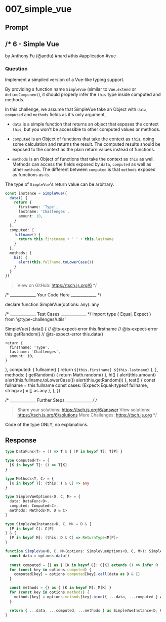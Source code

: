 # 007_simple_vue

## Prompt

/*
  6 - Simple Vue
  -------
  by Anthony Fu (@antfu) #hard #this #application #vue

  ### Question

  Implement a simpiled version of a Vue-like typing support.

  By providing a function name `SimpleVue` (similar to `Vue.extend` or `defineComponent`), it should properly infer the `this` type inside computed and methods.

  In this challenge, we assume that SimpleVue take an Object with `data`, `computed` and `methods` fields as it's only argument,

  - `data` is a simple function that returns an object that exposes the context `this`, but you won't be accessible to other computed values or methods.

  - `computed` is an Object of functions that take the context as `this`, doing some calculation and returns the result. The computed results should be exposed to the context as the plain return values instead of functions.

  - `methods` is an Object of functions that take the context as `this` as well. Methods can access the fields exposed by `data`, `computed` as well as other `methods`. The different between `computed` is that `methods` exposed as functions as-is.

  The type of `SimpleVue`'s return value can be arbitrary.

  ```ts
  const instance = SimpleVue({
    data() {
      return {
        firstname: 'Type',
        lastname: 'Challenges',
        amount: 10,
      }
    },
    computed: {
      fullname() {
        return this.firstname + ' ' + this.lastname
      }
    },
    methods: {
      hi() {
        alert(this.fullname.toLowerCase())
      }
    }
  })
  ```

  > View on GitHub: https://tsch.js.org/6
*/

/* _____________ Your Code Here _____________ */

declare function SimpleVue(options: any): any

/* _____________ Test Cases _____________ */
import type { Equal, Expect } from '@type-challenges/utils'

SimpleVue({
  data() {
    // @ts-expect-error
    this.firstname
    // @ts-expect-error
    this.getRandom()
    // @ts-expect-error
    this.data()

    return {
      firstname: 'Type',
      lastname: 'Challenges',
      amount: 10,
    }
  },
  computed: {
    fullname() {
      return `${this.firstname} ${this.lastname}`
    },
  },
  methods: {
    getRandom() {
      return Math.random()
    },
    hi() {
      alert(this.amount)
      alert(this.fullname.toLowerCase())
      alert(this.getRandom())
    },
    test() {
      const fullname = this.fullname
      const cases: [Expect<Equal<typeof fullname, string>>] = [] as any
    },
  },
})

/* _____________ Further Steps _____________ */
/*
  > Share your solutions: https://tsch.js.org/6/answer
  > View solutions: https://tsch.js.org/6/solutions
  > More Challenges: https://tsch.js.org
*/

Code of the type ONLY, no explanations.

## Response

```ts
type DataFunc<T> = () => T & { [P in keyof T]: T[P] }

type Computed<T> = {
  [K in keyof T]: () => T[K]
}

type Methods<T, C> = {
  [K in keyof T]: (this: T & C) => any
}

type SimpleVueOptions<D, C, M> = {
  data: DataFunc<D>,
  computed: Computed<C>,
  methods: Methods<M, D & C>
}

type SimpleVueInstance<D, C, M> = D & {
  [P in keyof C]: C[P]
} & {
  [P in keyof M]: (this: D & C) => ReturnType<M[P]>
}

function SimpleVue<D, C, M>(options: SimpleVueOptions<D, C, M>): SimpleVueInstance<D, C, M> {
  const data = options.data()
  
  const computed = {} as { [K in keyof C]: C[K] extends () => infer R ? R : never }
  for (const key in options.computed) {
    computed[key] = options.computed[key].call(data as D & C)
  }

  const methods = {} as { [K in keyof M]: M[K] }
  for (const key in options.methods) {
    methods[key] = options.methods[key].bind({ ...data, ...computed } as D & C)
  }

  return { ...data, ...computed, ...methods } as SimpleVueInstance<D, C, M>
}
```

